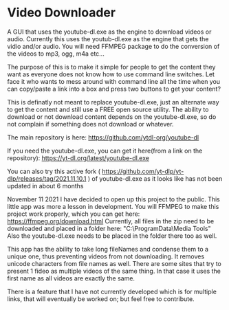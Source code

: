 # Video Downloader
A GUI that uses the youtube-dl.exe as the engine to download videos or audio. Currently this uses the youtub-dl.exe as the engine that gets the vidio and/or audio. You will need FFMPEG package to do the conversion of the videos to mp3, ogg, m4a etc...

The purpose of this is to make it simple for people to get the content they want as everyone does not know how to use command line switches. Let face it who wants to mess around with command line all the time when you can copy/paste a link into a box and press two buttons to get your content?

This is definatly not meant to replace youtube-dl.exe, just an alternate way to get the content and still use a FREE open source utility. The ability to download or not download content depends on the youtube-dl.exe, so do not complain if something does not download or whatever.

The main repository is here: https://github.com/ytdl-org/youtube-dl

If you need the youtube-dl.exe, you can get it here(from a link on the repository): https://yt-dl.org/latest/youtube-dl.exe

You can also try this active fork ( https://github.com/yt-dlp/yt-dlp/releases/tag/2021.11.10.1 ) of youtube-dl.exe as it looks like has not been updated in about 6 months

November 11 2021
I have decided to open up this project to the public. This little app was more a lesson in development. 
You will FFMPEG to make this project work properly, which you can get here: https://ffmpeg.org/download.html
Currently, all files in the zip need to be downloaded and placed in a folder here: "C:\ProgramData\Media Tools\" Also the youtube-dl.exe needs to be placed in the folder there too as well. 

This app has the ability to take long fileNames and condense them to a unique one, thus preventing videos from not downloading. It removes unicode characters from file names as well. 
There are some sites that try to present 1 fideo as multiple videos of the same thing. In that case it uses the first name as all videos are exactly the same.

There is a feature that I have not currently developed which is for multiple links, that will eventually be worked on; but feel free to contribute.
